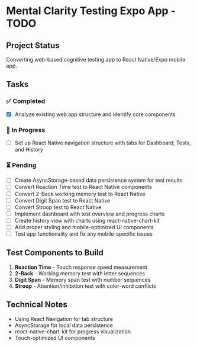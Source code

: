 # Mental Clarity Testing Expo App - TODO

## Project Status
Converting web-based cognitive testing app to React Native/Expo mobile app.

## Tasks

### ✅ Completed
- [x] Analyze existing web app structure and identify core components

### 🔄 In Progress
- [ ] Set up React Native navigation structure with tabs for Dashboard, Tests, and History

### ⏳ Pending
- [ ] Create AsyncStorage-based data persistence system for test results
- [ ] Convert Reaction Time test to React Native components
- [ ] Convert 2-Back working memory test to React Native
- [ ] Convert Digit Span test to React Native
- [ ] Convert Stroop test to React Native
- [ ] Implement dashboard with test overview and progress charts
- [ ] Create history view with charts using react-native-chart-kit
- [ ] Add proper styling and mobile-optimized UI components
- [ ] Test app functionality and fix any mobile-specific issues

## Test Components to Build
1. **Reaction Time** - Touch response speed measurement
2. **2-Back** - Working memory test with letter sequences
3. **Digit Span** - Memory span test with number sequences
4. **Stroop** - Attention/inhibition test with color-word conflicts

## Technical Notes
- Using React Navigation for tab structure
- AsyncStorage for local data persistence
- react-native-chart-kit for progress visualization
- Touch-optimized UI components